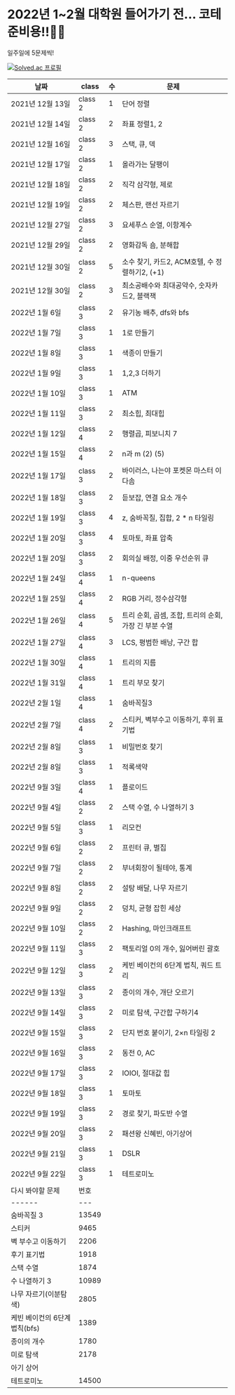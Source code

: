 # 2022년 1~2월 대학원 들어가기 전... 코테 준비용!!👾😎
일주일에 5문제씩!


[![Solved.ac
프로필](http://mazassumnida.wtf/api/generate_badge?boj=ansehoon1999)](https://solved.ac/ansehoon1999)



|날짜|class|수|문제|
|------|---|---|---|
|2021년 12월 13일|class 2|1|단어 정렬|
|2021년 12월 14일|class 2|2|좌표 정렬1, 2|
|2021년 12월 16일|class 2|3|스택, 큐, 덱|
|2021년 12월 17일|class 2|1|올라가는 달팽이|
|2021년 12월 18일|class 2|2|직각 삼각형, 제로|
|2021년 12월 19일|class 2|2|체스판, 랜선 자르기|
|2021년 12월 27일|class 2|3|요세푸스 순열, 이항계수|
|2021년 12월 29일|class 2|2|영화감독 숌, 분해합|
|2021년 12월 30일|class 2|5|소수 찾기, 카드2, ACM호텔, 수 정렬하기2, (+1) |
|2021년 12월 30일|class 2|3|최소공배수와 최대공약수, 숫자카드2, 블랙잭|
|2022년 1월 6일|class 3|2|유기농 배추, dfs와 bfs|
|2022년 1월 7일|class 3|1|1로 만들기|
|2022년 1월 8일|class 3|1|색종이 만들기|
|2022년 1월 9일|class 3|1|1,2,3 더하기|
|2022년 1월 10일|class 3|1|ATM|
|2022년 1월 11일|class 3|2|최소힙, 최대힙|
|2022년 1월 12일|class 4|2|행렬곱, 피보니치 7|
|2022년 1월 15일|class 4|2|n과 m (2) (5) |
|2022년 1월 17일|class 3|2|바이러스, 나는야 포켓몬 마스터 이다솜|
|2022년 1월 18일|class 3|2|듣보잡, 연결 요소 개수|
|2022년 1월 19일|class 3|4|z, 숨바꼭질, 집합, 2 * n 타일링|
|2022년 1월 20일|class 3|4|토마토, 좌표 압축|
|2022년 1월 20일|class 3|2|회의실 배정, 이중 우선순위 큐|
|2022년 1월 24일|class 4|1|n-queens|
|2022년 1월 25일|class 4|2|RGB 거리, 정수삼각형|
|2022년 1월 26일|class 4|5|트리 순회, 곱셈, 조합, 트리의 순회, 가장 긴 부분 수열|
|2022년 1월 27일|class 4|3|LCS, 평범한 배낭, 구간 합|
|2022년 1월 30일|class 4|1|트리의 지름|
|2022년 1월 31일|class 4|1|트리 부모 찾기|
|2022년 2월 1일|class 4|1|숨바꼭질3|
|2022년 2월 7일|class 4|2|스티커, 벽부수고 이동하기, 후위 표기법|
|2022년 2월 8일|class 3|1|비밀번호 찾기|
|2022년 2월 8일|class 3|1|적록색약|
|2022년 9월 3일|class 4|1|플로이드|
|2022년 9월 4일|class 2|2|스택 수열, 수 나열하기 3|
|2022년 9월 5일|class 3|1|리모컨|
|2022년 9월 6일|class 2|2|프린터 큐, 벌집|
|2022년 9월 7일|class 2|2|부녀회장이 될테야, 통계|
|2022년 9월 8일|class 2|2|설탕 배달, 나무 자르기|
|2022년 9월 9일|class 2|2|덩치, 균형 잡힌 세상|
|2022년 9월 10일|class 2|2|Hashing, 마인크래프트|
|2022년 9월 11일|class 3|2|팩토리얼 0의 개수, 잃어버린 괄호|
|2022년 9월 12일|class 3|2|케빈 베이컨의 6단계 법칙, 쿼드 트리|
|2022년 9월 13일|class 3|2|종이의 개수, 개단 오르기|
|2022년 9월 14일|class 3|2|미로 탐색, 구간합 구하기4|
|2022년 9월 15일|class 3|2|단지 번호 붙이기, 2×n 타일링 2|
|2022년 9월 16일|class 3|2|동전 0, AC|
|2022년 9월 17일|class 3|2|IOIOI, 절대값 힙|
|2022년 9월 18일|class 3|1|토마토|
|2022년 9월 19일|class 3|2|경로 찾기, 파도반 수열|
|2022년 9월 20일|class 3|2|패션왕 신혜빈, 아기상어|
|2022년 9월 21일|class 3|1|DSLR|
|2022년 9월 22일|class 3|1|테트로미노|
|다시 봐야할 문제|번호|
|------|---|
|숨바꼭질 3|13549|
|스티커|9465|
|벽 부수고 이동하기|2206|
|후기 표기법|1918|
|스택 수열|1874|
|수 나열하기 3|10989|
|나무 자르기(이분탐색)|2805| 
|케빈 베이컨의 6단계 법칙(bfs)|1389|
|종이의 개수|1780|
|미로 탐색|2178|
|아기 상어||
|테트로미노|14500|